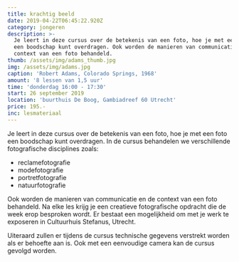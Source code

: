 ```yaml
---
title: krachtig beeld
date: 2019-04-22T06:45:22.920Z
category: jongeren
description: >-
  Je leert in deze cursus over de betekenis van een foto, hoe je met een foto
  een boodschap kunt overdragen. Ook worden de manieren van communicatie en de
  context van een foto behandeld.
thumb: /assets/img/adams_thumb.jpg
img: /assets/img/adams.jpg
caption: 'Robert Adams, Colorado Springs, 1968'
amount: '8 lessen van 1,5 uur'
time: 'donderdag 16:00 - 17:30'
start: 26 september 2019
location: 'buurthuis De Boog, Gambiadreef 60 Utrecht'
price: 195.-
inc: lesmateriaal
---
```


Je leert in deze cursus over de betekenis van een foto, hoe je met een foto een boodschap kunt overdragen. In de cursus behandelen we verschillende fotografische disciplines zoals:

* reclamefotografie
* modefotografie
* portretfotografie
* natuurfotografie 

Ook worden de manieren van communicatie en de context van een foto behandeld.
Na elke les krijg je een creatieve fotografische opdracht die de week erop besproken wordt. Er bestaat een mogelijkheid om met je werk te exposeren in Cultuurhuis Stefanus, Utrecht. 

Uiteraard zullen er tijdens de cursus technische gegevens verstrekt worden als er behoefte aan is. Ook met een eenvoudige camera kan de cursus gevolgd worden.
